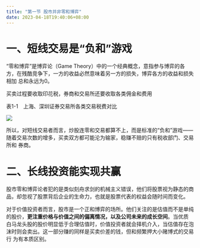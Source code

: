 ```yaml
---
title: "第一节 股市并非零和博弈"
date: 2023-04-18T19:40:06+08:00
---
```


# 一、短线交易是“负和”游戏

“零和博弈”是博弈论（Game Theory）中的一个经典概念，意指参与博弈的各方，在残酷竞争下，一方的收益必然意味着另一方的损失，博弈各方的收益和损失相加
总和永远为0。

买卖过程要收取印花税，券商和交易所还要收取各类佣金和费用

表1-1　上海、深圳证券交易所各类交易税费对比

![](https://res.weread.qq.com/wrepub/CB_3300020868_Figure-T22_19410.jpg)

所以，对短线交易者而言，炒股连零和交易都算不上，而是标准的“负和”游戏——随着交易次数的增多，买卖双方都可能沦为输家，稳赚不赔的只有税收部门、交易所和
券商。

# 二、长线投资能实现共赢

股市零和博弈论者犯的是类似刻舟求剑的机械主义错误，他们将股票视为静态的商品，却忽视了股票背后企业的生命力，也就是股票代表的权益会随时间而变化。

对于价值投资者而言，股市是一个正和博弈的场所。他们关注的是估值而不是单纯的股价，**更注重价格与价值之间的偏离情况，以及公司未来的成长空间**。当优质
白马龙头股的股价明显低于合理估值时，价值投资者就会择机介入，当估值存在泡沫时则会卖出。这一部分赚的同样是买卖价差的钱，但和频繁押大小赌博式的交易行
为有本质区别。

